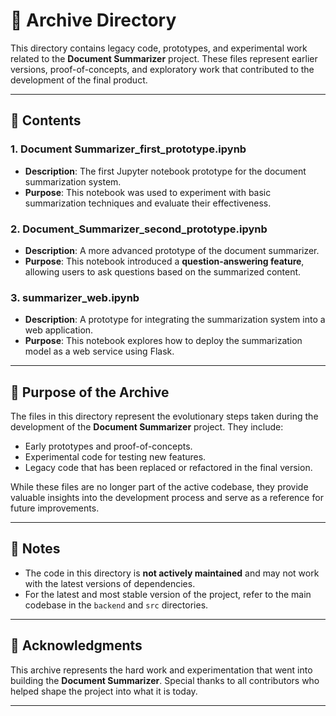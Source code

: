 # 📂 Archive Directory

This directory contains legacy code, prototypes, and experimental work related to the **Document Summarizer** project. These files represent earlier versions, proof-of-concepts, and exploratory work that contributed to the development of the final product.

---

## 📁 Contents

### 1. **Document Summarizer_first_prototype.ipynb**
   - **Description**: The first Jupyter notebook prototype for the document summarization system.
   - **Purpose**: This notebook was used to experiment with basic summarization techniques and evaluate their effectiveness.

### 2. **Document_Summarizer_second_prototype.ipynb**
   - **Description**: A more advanced prototype of the document summarizer.
   - **Purpose**: This notebook introduced a **question-answering feature**, allowing users to ask questions based on the summarized content.

### 3. **summarizer_web.ipynb**
   - **Description**: A prototype for integrating the summarization system into a web application.
   - **Purpose**: This notebook explores how to deploy the summarization model as a web service using Flask.

---

## 🚀 Purpose of the Archive

The files in this directory represent the evolutionary steps taken during the development of the **Document Summarizer** project. They include:
- Early prototypes and proof-of-concepts.
- Experimental code for testing new features.
- Legacy code that has been replaced or refactored in the final version.

While these files are no longer part of the active codebase, they provide valuable insights into the development process and serve as a reference for future improvements.

---

## 📝 Notes

- The code in this directory is **not actively maintained** and may not work with the latest versions of dependencies.
- For the latest and most stable version of the project, refer to the main codebase in the `backend` and `src` directories.

---

## 🙏 Acknowledgments

This archive represents the hard work and experimentation that went into building the **Document Summarizer**. Special thanks to all contributors who helped shape the project into what it is today.

---
